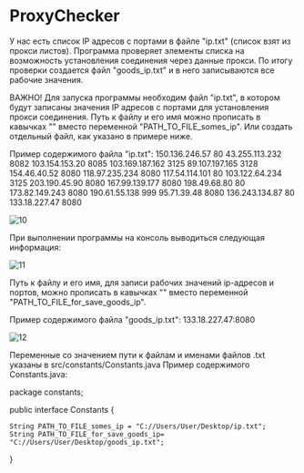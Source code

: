 # ProxyChecker

У нас есть список IP адресов с портами в файле "ip.txt" (список взят из прокси листов). Программа проверяет элементы списка на возможность установления соединения через данные прокси. По итогу проверки создается файл "goods_ip.txt" и в него записываются все рабочие значения.

ВАЖНО! Для запуска программы необходим файл "ip.txt", в котором будут записаны значения IP адресов с портами для установления прокси соединения. Путь к файлу и его имя можно прописать в кавычках "" вместо переменной "PATH_TO_FILE_somes_ip". Или создать отдельный файл, как указано в примере ниже.

Пример содержимого файла "ip.txt":
150.136.246.57	80
43.255.113.232	8082
103.154.153.20	8085
103.169.187.162	3125
89.107.197.165	3128
154.46.40.52	8080
118.97.235.234	8080
117.54.114.101	80
103.122.64.234	3125
203.190.45.90	8080
167.99.139.177	8080
198.49.68.80	80
173.82.149.243	8080
190.61.55.138	999
95.71.39.48	8080
136.243.134.87	80
133.18.227.47 8080

![10](https://user-images.githubusercontent.com/104260618/203404565-bd4b8e6c-ad1c-4f15-b36a-991a2c3f2018.jpg)

При выполнении программы на консоль выводиться следующая информация:

![11](https://user-images.githubusercontent.com/104260618/203405369-fb16e8d2-9e65-4a11-b4ad-dd29235b647d.jpg)

Путь к файлу и его имя, для записи рабочих значений ip-адресов и портов, можно прописать в кавычках "" вместо переменной "PATH_TO_FILE_for_save_goods_ip".

Пример содержимого файла "goods_ip.txt":
133.18.227.47:8080

![12](https://user-images.githubusercontent.com/104260618/203404985-5b48c4e9-7514-4351-a573-7d8699c15231.jpg)

Переменные со значением пути к файлам и именами файлов .txt указаны в src/constants/Constants.java
Пример содержимого Constants.java:

package constants;

public interface Constants {

    String PATH_TO_FILE_somes_ip = "C://Users/User/Desktop/ip.txt";
    String PATH_TO_FILE_for_save_goods_ip= "C://Users/User/Desktop/goods_ip.txt";

}
